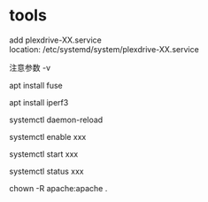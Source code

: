 # tools

add plexdrive-XX.service  
location: /etc/systemd/system/plexdrive-XX.service

注意参数 -v 

apt install fuse

apt install iperf3

systemctl daemon-reload  

systemctl enable xxx 

systemctl start xxx 

systemctl status xxx 


chown -R apache:apache  .
